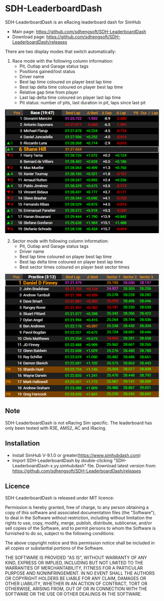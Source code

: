 # SDH-LeaderboardDash

SDH-LeaderboardDash is an eRacing leaderboard dash for SimHub
- Main page: https://github.com/sdhengsoft/SDH-LeaderboardDash
- Download page: https://github.com/sdhengsoft/SDH-LeaderboardDash/releases

There are two display modes that switch automatically:

  1. Race mode with the following column information:
     - Pit, Outlap and Garage status tags
     - Positions gained/lost status
     - Driver name
     - Best lap time coloured on player best lap time
     - Best lap delta time coloured on player best lap time
     - Relative gap time from player
     - Last lap delta time coloured on player last lap time
     - Pit status: number of pits, last duration in pit, laps since last pit

![SDH-LeaderboardDashRaceMode Image](SDH-LeaderboardDash_RaceMode.png?raw=true "SDH-LearderboardDash Race Mode")

  2. Sector mode with following column information:
     - Pit, Outlap and Garage status tags
     - Driver name
     - Best lap time coloured on player best lap time
     - Best lap delta time coloured on player best lap time
     - Best sector times coloured on player best sector times

![SDH-LeaderboardDashSectorMode Image](SDH-LeaderboardDash_SectorMode.png?raw=true "SDH-LearderboardDash Sector Mode")

## Note ##
SDH-LeaderboardDash is not eRacing Sim specific. The leaderboard has only been tested with
R3E, AMS2, AC and iRacing.

## Installation ##

- Install SimHub V-9.1.0 or greater(https://www.simhubdash.com)
- Import SDH-LeaderboardDash by double-clicking "SDH-LeaderboardDash-x.yy.simhubdash" file.
  Download latest version from: https://github.com/sdhengsoft/SDH-LeaderboardDash/releases

## Licence ##

SDH-LeaderboardDash is released under MIT licence:

Permission is hereby granted, free of charge, to any person obtaining a copy of this
software and associated documentation files (the "Software"), to deal in the Software
without restriction, including without limitation the rights to use, copy, modify,
merge, publish, distribute, sublicense, and/or sell copies of the Software, and to
permit persons to whom the Software is furnished to do so, subject to the following
conditions:

The above copyright notice and this permission notice shall be included in all copies
or substantial portions of the Software.

THE SOFTWARE IS PROVIDED "AS IS", WITHOUT WARRANTY OF ANY KIND, EXPRESS OR IMPLIED,
INCLUDING BUT NOT LIMITED TO THE WARRANTIES OF MERCHANTABILITY, FITNESS FOR A PARTICULAR
PURPOSE AND NONINFRINGEMENT. IN NO EVENT SHALL THE AUTHORS OR COPYRIGHT HOLDERS BE
LIABLE FOR ANY CLAIM, DAMAGES OR OTHER LIABILITY, WHETHER IN AN ACTION OF CONTRACT, TORT
OR OTHERWISE, ARISING FROM, OUT OF OR IN CONNECTION WITH THE SOFTWARE OR THE USE OR
OTHER DEALINGS IN THE SOFTWARE.